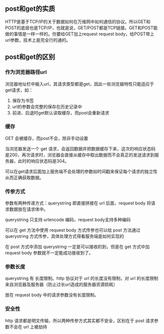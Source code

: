 ## post和get的实质
HTTP是基于TCP/IP的关于数据如何在万维网中如何通信的协议。所以GET和POST的底层也是TCP/IP，也就是说，GET/POST都是TCP链接。GET和POST能做的事情是一样一样的。你要给GET加上request request body，给POST带上url参数，技术上是完全行的通的。 

## post和get的区别

### 作为浏览器路径url

浏览器地址栏中输入url，其请求类型都是get，因此一些浏览器特性只能适应于get请求，如：

1. 保存为书签
2. url的参数会完整的保存在历史记录中
3. 前进、后退时get默认读取缓存，而post会重新请求


### 缓存

GET 会被缓存，而post不会，除非手动设置

当浏览器发送一个 get 请求，会返回数据并把数据缓存下来，这次的响应状态码是200，再次请求时，浏览器会直接从缓存中取出数据而不会真正的发送请求到服务器，此时的响应状态码是304。

可以在get请求后面加上服务端不会处理的参数如时间戳来保证每个请求的独立性从而正确获取数据。

### 传参方式

参数有两种传递方式：querystring 即直接拼接在 url 后面，request body 将请求数据放在请求体中。

querystring 只支持 urlencode 编码，request body支持多种编码

可以在 get 方法中使用 request body 方式传参也可以给 post 方法通过 querystring 方式传参，具体处理方式得看服务端是如何实现的

在 post 方式中添加 querystring 一定是可以接收的到，但是在 get 方式中加 request body 参数就不一定能成功接收到了。

### 参数长度

querystring 有 长度限制。http 协议对于 url 的长度没有限制，对 url 的长度限制来自浏览器及服务器（防止过长url造成的服务器资源损耗）

放在 request body 中的请求参数没有长度限制。

### 安全性

http 请求都是明文传输，所以两种传参方式其实都不安全，区别在于 post 请求参数不会在 url 上被劫持
